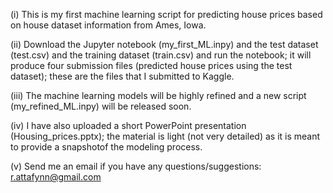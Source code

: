 (i) This is my first machine learning script for predicting house prices based on house dataset information from Ames, Iowa. 

(ii) Download the Jupyter notebook (my_first_ML.inpy) and the test dataset (test.csv) and the training dataset (train.csv) and run the notebook; it will produce four submission files (predicted house prices using the test dataset); these are the files that I submitted to Kaggle. 

(iii) The machine learning models will be highly refined and a new script (my_refined_ML.inpy) will be released soon.

(iv) I have also uploaded a short PowerPoint presentation (Housing_prices.pptx); the material is light (not very detailed) as it is meant to provide a snapshotof the modeling process.

(v) Send me an email if you have any questions/suggestions: r.attafynn@gmail.com 

